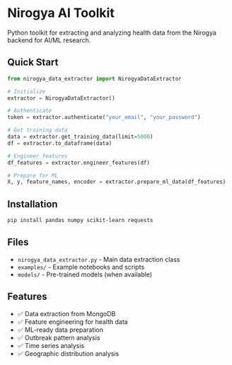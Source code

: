# Nirogya AI Toolkit

Python toolkit for extracting and analyzing health data from the Nirogya backend for AI/ML research.

## Quick Start

```python
from nirogya_data_extractor import NirogyaDataExtractor

# Initialize
extractor = NirogyaDataExtractor()

# Authenticate
token = extractor.authenticate("your_email", "your_password")

# Get training data
data = extractor.get_training_data(limit=5000)
df = extractor.to_dataframe(data)

# Engineer features
df_features = extractor.engineer_features(df)

# Prepare for ML
X, y, feature_names, encoder = extractor.prepare_ml_data(df_features)
```

## Installation

```bash
pip install pandas numpy scikit-learn requests
```

## Files

- `nirogya_data_extractor.py` - Main data extraction class
- `examples/` - Example notebooks and scripts
- `models/` - Pre-trained models (when available)

## Features

- ✅ Data extraction from MongoDB
- ✅ Feature engineering for health data
- ✅ ML-ready data preparation
- ✅ Outbreak pattern analysis
- ✅ Time series analysis
- ✅ Geographic distribution analysis
